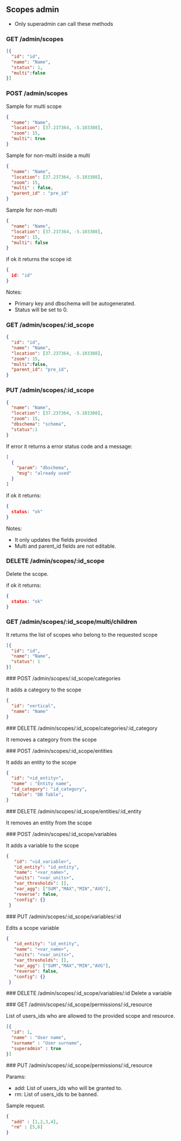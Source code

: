 ## Scopes admin

- Only superadmin can call these methods

### GET /admin/scopes
```json
[{
  "id": "id",
  "name": "Name",
  "status": 1,
  "multi":false
}]
```

### POST /admin/scopes

Sample for multi scope
```json
{
  "name": "Name",
  "location": [37.237364, -5.103308],
  "zoom": 15,
  "multi": true
}
```
Sample for non-multi inside a multi
```json
{
  "name": "Name",
  "location": [37.237364, -5.103308],
  "zoom": 15,
  "multi" : false,
  "parent_id" : "pre_id"
}
```

Sample for non-multi
```json
{
  "name": "Name",
  "location": [37.237364, -5.103308],
  "zoom": 15,
  "multi": false
}
```

if ok it returns the scope id:
```json
{
  id: "id"
}
```

Notes:
- Primary key and dbschema will be autogenerated.
- Status will be set to 0.

### GET /admin/scopes/:id_scope

```json
{
  "id": "id",
  "name": "Name",
  "location": [37.237364, -5.103308],
  "zoom": 15,
  "multi":false,
  "parent_id": "pre_id",
}
```

### PUT /admin/scopes/:id_scope
```json
{
  "name": "Name",
  "location": [37.237364, -5.103308],
  "zoom": 15,
  "dbschema": "schema",
  "status":1
}
```

If error it returns a error status code and a message:
```json
[
  {
    "param": "dbschema",
    "msg": "already used"
  }
]
```

if ok it returns:
```json
{
  status: "ok"
}
```
Notes:
 - It only updates the fields provided
 - Multi and parent_id fields are not editable.

### DELETE /admin/scopes/:id_scope

Delete the scope.

if ok it returns:
```json
{
  status: "ok"
}
```

### GET /admin/scopes/:id_scope/multi/children

It returns the list of scopes who belong to the requested scope
```json
[{
  "id": "id",
  "name": "Name",
  "status": 1
}]
```

### POST /admin/scopes/:id_scope/categories

It adds a category to the scope
```json
{
  "id": "vertical",
  "name": "Name"
}
```
### DELETE /admin/scopes/:id_scope/categories/:id_category

It removes a category from the scope

### POST /admin/scopes/:id_scope/entities

It adds an entity to the scope
```json
{
  "id": "<id_entity>",
  "name" : "Entity name",
  "id_category": "id_category",
  "table": "DB Table",
}
```

### DELETE /admin/scopes/:id_scope/entities/:id_entity

It removes an entity from the scope

### POST /admin/scopes/:id_scope/variables

It adds a variable to the scope
```json
{
   "id": "<id_variable>",
   "id_entity": "id_entity",
   "name": "<var_name>",
   "units": "<var_units>",
   "var_thresholds": [],
   "var_agg": ["SUM","MAX","MIN","AVG"],
   "reverse": false,
   "config": {}
 }
```


### PUT /admin/scopes/:id_scope/variables/:id

Edits a scope variable
```json
{
   "id_entity": "id_entity",
   "name": "<var_name>",
   "units": "<var_units>",
   "var_thresholds": [],
   "var_agg": ["SUM","MAX","MIN","AVG"],
   "reverse": false,
   "config": {}
 }
```

### DELETE /admin/scopes/:id_scope/variables/:id
Delete a variable

### GET /admin/scopes/:id_scope/permissions/:id_resource

List of users_ids who are allowed to the provided scope and resource.

```json
[{
  "id": 1,
  "name" : "User name",
  "surname" : "User surname",
  "superadmin" : true
}]
```

### PUT /admin/scopes/:id_scope/permissions/:id_resource

Params:

- add: List of users_ids who will be granted to.
- rm: List of users_ids to be banned.

Sample request.
```json
{
  "add" : [1,2,3,4],
  "rm" : [5,6]
}
```

